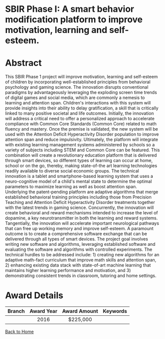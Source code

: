 
SBIR Phase I: A smart behavior modification platform to improve motivation, learning and self-esteem.
=====================================================================================================

# Abstract


This SBIR Phase 1 project will improve motivation, learning and self-esteem of children by incorporating well-established principles from behavioral psychology and gaming science. The innovation disrupts conventional paradigms by advantageously leveraging the exploding screen time trends of digital games and social media, which are commonly a nemesis to learning and attention span. Children's interactions with this system will provide insights into their ability to delay gratification, a skill that is critically linked to many positive societal and life outcomes. Initially, the innovation will address a critical need to offer a personalized approach to accelerate compliance with Common Core Standards (Common Core) related to math fluency and mastery. Once the premise is validated, the new system will be used with the Attention Deficit Hyperactivity Disorder population to improve attention span and reduce impulsivity. Ultimately, the platform will integrate with existing learning management systems administered by schools so a variety of subjects including STEM and Common Core can be featured. This combination will create a revolutionary education platform that is delivered through smart devices, so different types of learning can occur at home, school or on the go, thereby, making state-of-the art learning technologies readily available to diverse social economic groups. The technical innovation is a tablet and smartphone-based learning system that uses a neuro-cognitive model of a child's mental state to determine the optimal parameters to maximize learning as well as boost attention span. Underlying the patent-pending platform are adaptive algorithms that merge established behavioral training principles including those from Precision Teaching and Attention Deficit Hyperactivity Disorder treatments together with the latest trends in gaming science. Concurrently, the innovation will create behavioral and reward mechanisms intended to increase the level of dopamine, a key neurotransmitter in both the learning and reward systems. Tangentially, the innovation will accelerate important neurological pathways that can free up working memory and improve self-esteem. A paramount outcome is to create a comprehensive software exchange that can be delivered through all types of smart devices. The project goal involves writing new software and algorithms, leveraging established software and evaluating the software and algorithms with controlled experiments. The technical hurdles to be addressed include: 1) creating new algorithms for an adaptive math-fact curriculum that improve math skills and attention span, 2) enhancing existing data stack with state-of-art machine learning that maintains higher learning performance and motivation, and 3) demonstrating consistent trends in classroom, tutoring and home settings.  

# Award Details

|Branch|Award Year|Award Amount|Keywords|
| :---: | :---: | :---: | :---: |
||2016|$225,000||
  
  


[Back to Home](https://github.com/chrischow/dod_sbir_awards/Reports/JT/#251)